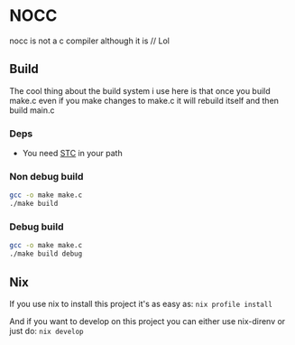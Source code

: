 # NOCC
nocc is not a c compiler although it is // Lol

## Build
The cool thing about the build system i use here is that once you build make.c even if you make changes to make.c it will rebuild itself and then build main.c

### Deps
- You need [STC](https://github.com/secretval/stc) in your path

### Non debug build
```sh
gcc -o make make.c
./make build
```

### Debug build
```sh
gcc -o make make.c
./make build debug
```

## Nix
If you use nix to install this project it's as easy as: `nix profile install`

And if you want to develop on this project you can either use nix-direnv or just do: `nix develop`
